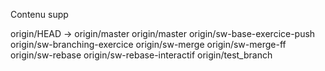 Contenu supp

origin/HEAD -> origin/master
  origin/master
  origin/sw-base-exercice-push
  origin/sw-branching-exercice
  origin/sw-merge
  origin/sw-merge-ff
  origin/sw-rebase
  origin/sw-rebase-interactif
  origin/test_branch

